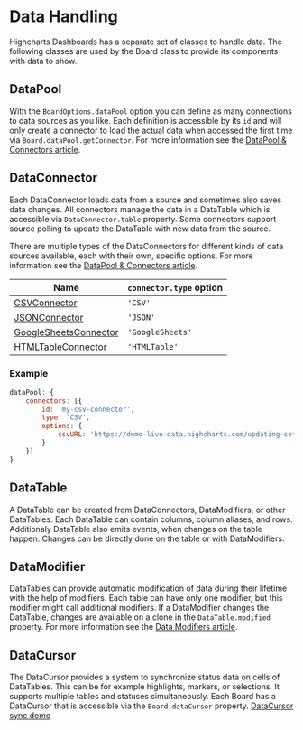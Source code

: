 Data Handling
=============

Highcharts Dashboards has a separate set of classes to handle data. The
following classes are used by the Board class to provide its components with
data to show.



## DataPool

With the `BoardOptions.dataPool` option you can define as many connections to
data sources as you like. Each definition is accessible by its `id` and will
only create a connector to load the actual data when accessed the first time
via `Board.dataPool.getConnector`. For more information see the
[DataPool & Connectors article](data-pool-and-connectors.md).



## DataConnector

Each DataConnector loads data from a source and sometimes also saves data
changes. All connectors manage the data in a DataTable which is accessible via
`DataConnector.table` property. Some connectors support source polling to update
the DataTable with new data from the source.

There are multiple types of the DataConnectors for different kinds of data
sources available, each with their own, specific options. For more information
see the [DataPool & Connectors article](data-pool-and-connectors.md).

| Name | `connector.type` option |
|------|-------------------------|
| [CSVConnector](https://api.highcharts.com/dashboards/typedoc/interfaces/Data_Connectors_CSVConnectorOptions.CSVConnectorOptions-1.html) | `'CSV'` |
| [JSONConnector](https://api.highcharts.com/dashboards/typedoc/interfaces/Data_Connectors_JSONConnectorOptions.JSONConnectorOptions-1.html) | `'JSON'` |
| [GoogleSheetsConnector](https://api.highcharts.com/dashboards/typedoc/interfaces/Data_Connectors_GoogleSheetsConnectorOptions.GoogleSheetsConnectorOptions-1.html) | `'GoogleSheets'` |
| [HTMLTableConnector](https://api.highcharts.com/dashboards/typedoc/interfaces/Data_Connectors_HTMLTableConnectorOptions.HTMLTableConnectorOptions-1.html) | `'HTMLTable'` |



### Example
```js
dataPool: {
    connectors: [{
        id: 'my-csv-connector',
        type: 'CSV',
        options: {
            csvURL: 'https://demo-live-data.highcharts.com/updating-set.csv'
        }
    }]
}
```

## DataTable

A DataTable can be created from DataConnectors, DataModifiers, or other
DataTables. Each DataTable can contain columns, column aliases, and rows.
Additionaly DataTable also emits events, when changes on the table happen.
Changes can be directly done on the table or with DataModifiers.



## DataModifier

DataTables can provide automatic modification of data during their lifetime with
the help of modifiers. Each table can have only one modifier, but this modifier
might call additional modifiers. If a DataModifier changes the DataTable,
changes are available on a clone in the `DataTable.modified` property. For more
information see the [Data Modifiers article](data-modifiers.md).



## DataCursor

The DataCursor provides a system to synchronize status data on cells of
DataTables. This can be for example highlights, markers, or selections. It
supports multiple tables and statuses simultaneously. Each Board has a DataCursor
that is accessible via the `Board.dataCursor` property. [DataCursor sync demo](https://www.highcharts.com/demo/dashboards/datacursor-sync)
